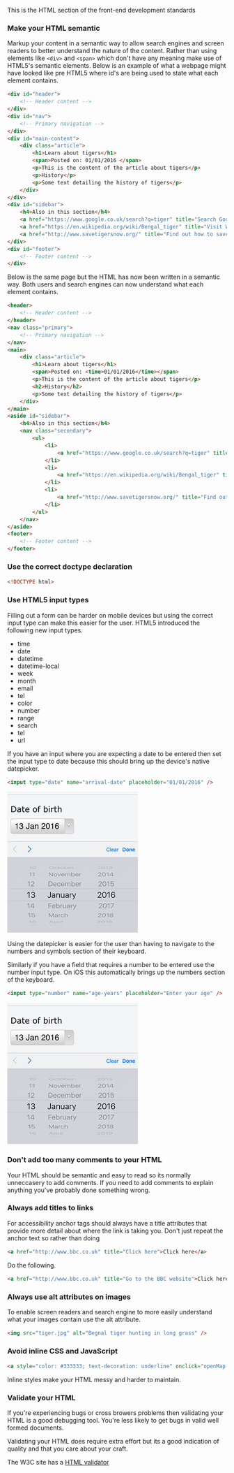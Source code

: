 This is the HTML section of the front-end development standards

### Make your HTML semantic

Markup your content in a semantic way to allow search engines and screen readers to better understand the nature of the content.  Rather than using elements like `<div>` and `<span>` which don't have any meaning make use of HTML5's semantic elements.  Below is an example of what a webpage might have looked like pre HTML5 where id's are being used to state what each element contains.

```html
<div id="header">
	<!-- Header content -->
</div>
<div id="nav">
	<!-- Primary navigation -->
</div>
<div id="main-content">
	<div class="article">
		<h1>Learn about tigers</h1>
		<span>Posted on: 01/01/2016 </span>
		<p>This is the content of the article about tigers</p>
		<p>History</p>
		<p>Some text detailing the history of tigers</p>
	</div>
</div>
<div id="sidebar">
	<h4>Also in this section</h4>
	<a href="https://www.google.co.uk/search?q=tiger" title="Search Google for tigers">Tigers</a>
	<a href="https://en.wikipedia.org/wiki/Bengal_tiger" title="Visit Wikipedia to find out more about the Bengal tiger">Bengal tiger</a>
	<a href="http://www.savetigersnow.org/" title="Find out how to save tigers from extinction">Save tigers now</a>
</div>
<div id="footer">
	<!-- Footer content -->
</div>
```

Below is the same page but the HTML has now been written in a semantic way.  Both users and search engines can now understand what each element contains.


```html
<header>
	<!-- Header content -->
</header>
<nav class="primary">
	<!-- Primary navigation -->
</nav>
<main>
	<div class="article">
		<h1>Learn about tigers</h1>
		<span>Posted on: <time>01/01/2016</time></span>
		<p>This is the content of the article about tigers</p>
		<h2>History</h2>
		<p>Some text detailing the history of tigers</p>
	</div>
</main>
<aside id="sidebar">
	<h4>Also in this section</h4>
	<nav class="secondary">
		<ul>
			<li>
				<a href="https://www.google.co.uk/search?q=tiger" title="Search Google for tigers">Tigers</a>
			</li>
			<li>
				<a href="https://en.wikipedia.org/wiki/Bengal_tiger" title="Visit Wikipedia to find out more about the Bengal tiger">Bengal tiger</a>
			</li>
			<li>
				<a href="http://www.savetigersnow.org/" title="Find out how to save tigers from extinction">Save tigers now</a>
			</li>
		</ul>
	</nav>
</aside>
<footer>
	<!-- Footer content -->
</footer>
```

### Use the correct doctype declaration

````html
<!DOCTYPE html>
````

### Use HTML5 input types

Filling out a form can be harder on mobile devices but using the correct input type can make this easier for the user.  HTML5 introduced the following new input types.  

- time
- date
- datetime
- datetime-local
- week
- month
- email
- tel
- color
- number
- range
- search
- tel
- url

If you have an input where you are expecting a date to be entered then set the input type to date because this should bring up the device's native datepicker.  

````html
<input type="date" name="arrival-date" placeholder="01/01/2016" />
````

![iOS date input](images/ios-date-input.jpg "iOS keyboard when using date input")

Using the datepicker is easier for the user than having to navigate to the numbers and symbols section of their keyboard.  

Similarly if you have a field that requires a number to be entered use the number input type.  On iOS this automatically brings up the numbers section of the keyboard.  

````html
<input type="number" name="age-years" placeholder="Enter your age" />
````

![iOS number input](images/ios-date-input.jpg "iOS keyboard when using number input")

### Don't add too many comments to your HTML

Your HTML should be semantic and easy to read so its normally unneccasery to add comments.  If you need to add comments to explain anything you've probably done something wrong.  

### Always add titles to links

For accessibility anchor tags should always have a title attributes that provide more detail about where the link is taking you.  Don't just repeat the anchor text so rather than doing

````html
<a href="http://www.bbc.co.uk" title="Click here">Click here</a>
````

Do the following.

````html
<a href="http://www.bbc.co.uk" title="Go to the BBC website">Click here</a>
````

### Always use alt attributes on images

To enable screen readers and search engine to more easily understand what your images contain use the alt attribute.  

````html
<img src="tiger.jpg" alt="Begnal tiger hunting in long grass" />
````

### Avoid inline CSS and JavaScript

````html
<a style="color: #333333; text-decoration: underline" onclick="openMap()">Contact us</a>
````

Inline styles make your HTML messy and harder to maintain.  

### Validate your HTML

If you're experiencing bugs or cross browers problems then validating your HTML is a good debugging tool.  You're less likely to get bugs in valid well formed documents.

Validating your HTML does require extra effort but its a good indication of quality and that you care about your craft.  

The W3C site has a [HTML validator](https://validator.w3.org/)